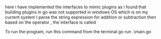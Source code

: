 here i have implemented the interfaces to mimic plugins
as i found that building plugins in go was not supported in windows OS which is on my current system
I parse the string expression for addition or subtraction 
then based on the operator , the interface is called

To run the program, run this command from the terminal
go run .\main.go